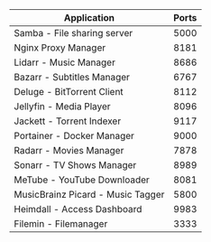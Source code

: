 | Application  | Ports |
| ------------- | ------------- |
| Samba - File sharing server  | 5000  |
| Nginx Proxy Manager  | 8181  |
| Lidarr - Music Manager  | 8686  |
| Bazarr - Subtitles Manager  | 6767  |
| Deluge - BitTorrent Client  | 8112  |
| Jellyfin - Media Player  | 8096  |
| Jackett - Torrent Indexer  | 9117  |
| Portainer - Docker Manager  | 9000  |
| Radarr - Movies Manager  | 7878  |
| Sonarr - TV Shows Manager  | 8989  |
| MeTube - YouTube Downloader  | 8081  |
| MusicBrainz Picard - Music Tagger  | 5800  |
| Heimdall - Access Dashboard  | 9983  |
| Filemin - Filemanager  | 3333  |
